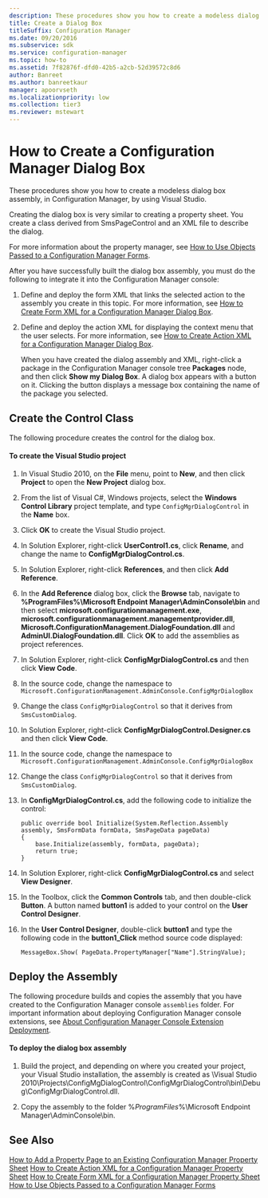 ```yaml
---
description: These procedures show you how to create a modeless dialog box assembly, in Configuration Manager, by using Visual Studio.
title: Create a Dialog Box
titleSuffix: Configuration Manager
ms.date: 09/20/2016
ms.subservice: sdk
ms.service: configuration-manager
ms.topic: how-to
ms.assetid: 7f82876f-dfd0-42b5-a2cb-52d39572c8d6
author: Banreet
ms.author: banreetkaur
manager: apoorvseth
ms.localizationpriority: low
ms.collection: tier3
ms.reviewer: mstewart
---
```

# How to Create a Configuration Manager Dialog Box
These procedures show you how to create a modeless dialog box assembly, in Configuration Manager, by using Visual Studio.

 Creating the dialog box is very similar to creating a property sheet. You create a class derived from SmsPageControl and an XML file to describe the dialog.

 For more information about the property manager, see [How to Use Objects Passed to a Configuration Manager Forms](../../../../develop/core/servers/console/how-to-use-objects-passed-to-a-configuration-manager-form.md).

 After you have successfully built the dialog box assembly, you must do the following to integrate it into the Configuration Manager console:

1. Define and deploy the form XML that links the selected action to the assembly you create in this topic. For more information, see [How to Create Form XML for a Configuration Manager Dialog Box](../../../../develop/core/servers/console/how-to-create-form-xml-for-a-configuration-manager-dialog-box.md).

2. Define and deploy the action XML for displaying the context menu that the user selects. For more information, see [How to Create Action XML for a Configuration Manager Dialog Box](../../../../develop/core/servers/console/how-to-create-action-xml-for-a-configuration-manager-dialog-box.md).

   When you have created the dialog assembly and XML, right-click a package in the Configuration Manager console tree **Packages** node, and then click **Show my Dialog Box**. A dialog box appears with a button on it. Clicking the button displays a message box containing the name of the package you selected.

## Create the Control Class
 The following procedure creates the control for the dialog box.

#### To create the Visual Studio project

1.  In Visual Studio 2010, on the **File** menu, point to **New**, and then click **Project** to open the **New Project** dialog box.

2.  From the list of Visual C#, Windows projects, select the **Windows Control Library** project template, and type `ConfigMgrDialogControl` in the **Name** box.

3.  Click **OK** to create the Visual Studio project.

4.  In Solution Explorer, right-click **UserControl1.cs**, click **Rename**, and change the name to **ConfigMgrDialogControl.cs**.

5.  In Solution Explorer, right-click **References**, and then click **Add Reference**.

6.  In the **Add Reference** dialog box, click the **Browse** tab, navigate to **%ProgramFiles%\Microsoft Endpoint Manager\AdminConsole\bin** and then select **microsoft.configurationmanagement.exe**, **microsoft.configurationmanagement.managementprovider.dll**, **Microsoft.ConfigurationManagement.DialogFoundation.dll** and **AdminUI.DialogFoundation.dll**. Click **OK** to add the assemblies as project references.

7.  In Solution Explorer, right-click **ConfigMgrDialogControl.cs** and then click **View Code**.

8.  In the source code, change the namespace to `Microsoft.ConfigurationManagement.AdminConsole.ConfigMgrDialogBox`

9. Change the class `ConfigMgrDialogControl` so that it derives from `SmsCustomDialog`.

10. In Solution Explorer, right-click **ConfigMgrDialogControl.Designer.cs** and then click **View Code**.

11. In the source code, change the namespace to `Microsoft.ConfigurationManagement.AdminConsole.ConfigMgrDialogBox`

12. Change the class `ConfigMgrDialogControl` so that it derives from `SmsCustomDialog`.

13. In **ConfigMgrDialogControl.cs**, add the following code to initialize the control:

    ```
    public override bool Initialize(System.Reflection.Assembly assembly, SmsFormData formData, SmsPageData pageData)
    {
        base.Initialize(assembly, formData, pageData);
        return true;
    }
    ```

14. In Solution Explorer, right-click **ConfigMgrDialogControl.cs** and select **View Designer**.

15. In the Toolbox, click the **Common Controls** tab, and then double-click **Button**. A button named **button1** is added to your control on the **User Control Designer**.

16. In the **User Control Designer**, double-click **button1** and type the following code in the **button1_Click** method source code displayed:

    ```
    MessageBox.Show( PageData.PropertyManager["Name"].StringValue);
    ```

## Deploy the Assembly
 The following procedure builds and copies the assembly that you have created to the Configuration Manager console `assemblies` folder. For important information about deploying Configuration Manager console extensions, see [About Configuration Manager Console Extension Deployment](../../../../develop/core/servers/console/console-extension-deployment.md).

#### To deploy the dialog box assembly

1.  Build the project, and depending on where you created your project, your Visual Studio installation, the assembly is created as \Visual Studio 2010\Projects\ConfigMgDialogControl\ConfigMgrDialogControl\bin\Debug\ConfigMgrDialogControl.dll.

2.  Copy the assembly to the folder %*ProgramFiles*%\Microsoft Endpoint Manager\AdminConsole\bin.

## See Also
 [How to Add a Property Page to an Existing Configuration Manager Property Sheet](../../../../develop/core/servers/console/how-to-add-a-property-page-to-an-existing-configuration-manager-property-sheet.md)
 [How to Create Action XML for a Configuration Manager Property Sheet](../../../../develop/core/servers/console/how-to-create-action-xml-for-a-configuration-manager-property-sheet.md)
 [How to Create Form XML for a Configuration Manager Property Sheet](../../../../develop/core/servers/console/how-to-create-form-xml-for-a-configuration-manager-property-sheet.md)
 [How to Use Objects Passed to a Configuration Manager Forms](../../../../develop/core/servers/console/how-to-use-objects-passed-to-a-configuration-manager-form.md)
